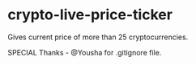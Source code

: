 # crypto-live-price-ticker
Gives current price of more than 25 cryptocurrencies.

SPECIAL Thanks -
@Yousha for .gitignore file.
